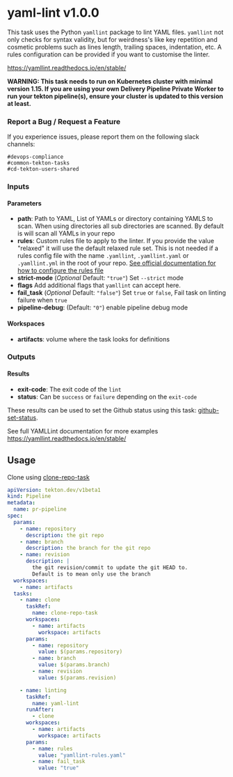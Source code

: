 # yaml-lint v1.0.0

This task uses the Python `yamllint` package to lint YAML files. `yamllint` not only checks for syntax validity,
 but for weirdness's like key repetition and cosmetic problems such as lines length, trailing spaces, indentation, etc.
 A rules configuration can be provided if you want to customise the linter.

https://yamllint.readthedocs.io/en/stable/

**WARNING: This task needs to run on Kubernetes cluster with minimal version 1.15. If you are using your own Delivery Pipeline Private Worker to run your tekton pipeline(s), ensure your cluster is updated to this version at least.**

### Report a Bug / Request a Feature

If you experience issues, please report them on the following slack channels:
```
#devops-compliance
#common-tekton-tasks
#cd-tekton-users-shared
```

### Inputs

#### Parameters

- **path**: Path to YAML, List of YAMLs or directory containing YAMLS to scan. When using directories all
sub directories are scanned. By default is will scan all YAMLs in your repo
- **rules**: Custom rules file to apply to the linter. If you provide the value "relaxed" it will use the default
 relaxed rule set. This is not needed if a rules config file with the name `.yamllint`, `.yamllint.yaml` or
 `.yamllint.yml` in the root of your repo. [See official documentation for how to configure the rules file](https://yamllint.readthedocs.io/en/stable/configuration.html)
- **strict-mode** (*Optional* Default: `"true"`) Set `--strict` mode
- **flags** Add additional flags that `yamllint` can accept here.
- **fail_task** (*Optional* Default: `"false"`) Set `true` or `false`, Fail task on linting failure when `true`
- **pipeline-debug**: (Default: `"0"`) enable pipeline debug mode

#### Workspaces

 - **artifacts**: volume where the task looks for definitions

### Outputs

#### Results

- **exit-code**: The exit code of the `lint`
- **status**: Can be `success` or `failure` depending on the `exit-code`

These results can be used to set the Github status using this task: [github-set-status](https://github.ibm.com/one-pipeline/common-tekton-tasks/blob/master/preview/github/task-set-status.yaml).

See full YAMLLint documentation for more examples https://yamllint.readthedocs.io/en/stable/

## Usage

Clone using [clone-repo-task](https://github.com/open-toolchain/tekton-catalog/tree/master/git)

``` yaml
apiVersion: tekton.dev/v1beta1
kind: Pipeline
metadata:
  name: pr-pipeline
spec:
  params:
    - name: repository
      description: the git repo
    - name: branch
      description: the branch for the git repo
    - name: revision
      description: |
        the git revision/commit to update the git HEAD to.
        Default is to mean only use the branch
  workspaces:
    - name: artifacts
  tasks:
    - name: clone
      taskRef:
        name: clone-repo-task
      workspaces:
        - name: artifacts
          workspace: artifacts
      params:
        - name: repository
          value: $(params.repository)
        - name: branch
          value: $(params.branch)
        - name: revision
          value: $(params.revision)

    - name: linting
      taskRef:
        name: yaml-lint
      runAfter:
        - clone
      workspaces:
        - name: artifacts
          workspace: artifacts
      params:
        - name: rules
          value: "yamllint-rules.yaml"
        - name: fail_task
          value: "true"
```

